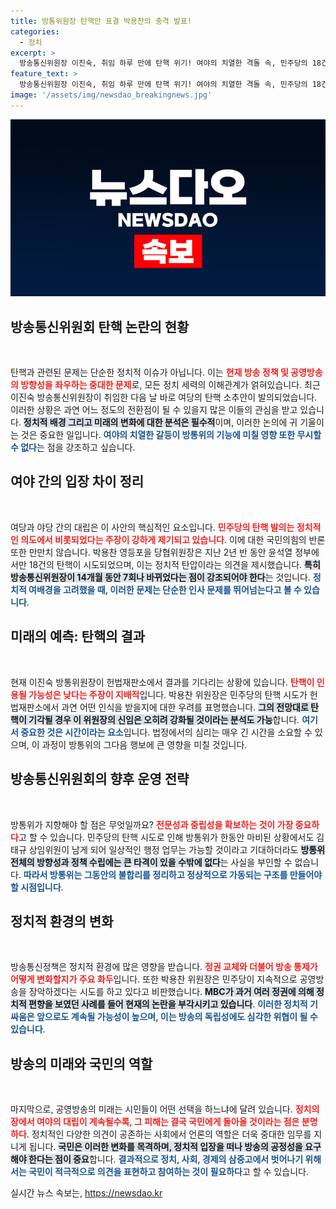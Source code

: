 ```yaml
---
title: 방통위원장 탄핵안 표결 박용찬의 충격 발표!
categories:
  - 정치
excerpt: >
  방송통신위원장 이진숙, 취임 하루 만에 탄핵 위기! 여야의 치열한 격돌 속, 민주당의 18건 탄핵 발의와 여권의 정면 돌파 의지. 공영방송의 미래는?
feature_text: >
  방송통신위원장 이진숙, 취임 하루 만에 탄핵 위기! 여야의 치열한 격돌 속, 민주당의 18건 탄핵 발의와 여권의 정면 돌파 의지. 공영방송의 미래는?
image: '/assets/img/newsdao_breakingnews.jpg'
---
```


<p><img src="/assets/img/newsdao_breakingnews.jpg" alt="cryptoinkorea 속보" /></p>

<h2 data-ke-size="size26">방송통신위원회 탄핵 논란의 현황</h2>

<p data-ke-size="size16">&nbsp;</p>

<p>탄핵과 관련된 문제는 단순한 정치적 이슈가 아닙니다. 이는 <b><span style="color: #ee2323;">현재 방송 정책 및 공영방송의 방향성을 좌우하는 중대한 문제</span></b>로, 모든 정치 세력의 이해관계가 얽혀있습니다. 최근 이진숙 방송통신위원장이 취임한 다음 날 바로 여당의 탄핵 소추안이 발의되었습니다. 이러한 상황은 과연 어느 정도의 전환점이 될 수 있을지 많은 이들의 관심을 받고 있습니다. <b><span style="background-color: #21538527;">정치적 배경 그리고 미래의 변화에 대한 분석은 필수적</span></b>이며, 이러한 논의에 귀 기울이는 것은 중요한 일입니다. <b><span style="color: #1a5490;">여야의 치열한 갈등이 방통위의 기능에 미칠 영향 또한 무시할 수 없다</span></b>는 점을 강조하고 싶습니다.</p>

<h2 data-ke-size="size26">여야 간의 입장 차이 정리</h2>

<p data-ke-size="size16">&nbsp;</p>

<p>여당과 야당 간의 대립은 이 사안의 핵심적인 요소입니다. <b><span style="color: #ee2323;">민주당의 탄핵 발의는 정치적인 의도에서 비롯되었다는 주장이 강하게 제기되고 있습니다</span></b>. 이에 대한 국민의힘의 반론 또한 만만치 않습니다. 박용찬 영등포을 당협위원장은 지난 2년 반 동안 윤석열 정부에서만 18건의 탄핵이 시도되었으며, 이는 정치적 탄압이라는 의견을 제시했습니다. <b><span style="background-color: #21538527;">특히 방송통신위원장이 14개월 동안 7회나 바뀌었다는 점이 강조되어야 한다</span></b>는 것입니다. <b><span style="color: #1a5490;">정치적 여배경을 고려했을 때, 이러한 문제는 단순한 인사 문제를 뛰어넘는다고 볼 수 있습니다</span></b>.</p>

<h2 data-ke-size="size26">미래의 예측: 탄핵의 결과</h2>

<p data-ke-size="size16">&nbsp;</p>

<p>현재 이진숙 방통위원장이 헌법재판소에서 결과를 기다리는 상황에 있습니다. <b><span style="color: #ee2323;">탄핵이 인용될 가능성은 낮다는 주장이 지배적</span></b>입니다. 박용찬 위원장은 민주당의 탄핵 시도가 헌법재판소에서 과연 어떤 인식을 받을지에 대한 우려를 표명했습니다. <b><span style="background-color: #21538527;">그의 전망대로 탄핵이 기각될 경우 이 위원장의 신임은 오히려 강화될 것이라는 분석도 가능</span></b>합니다. <b><span style="color: #1a5490;">여기서 중요한 것은 시간이라는 요소</span></b>입니다. 법정에서의 심리는 매우 긴 시간을 소요할 수 있으며, 이 과정이 방통위의 그다음 행보에 큰 영향을 미칠 것입니다.</p>

<h2 data-ke-size="size26">방송통신위원회의 향후 운영 전략</h2>

<p data-ke-size="size16">&nbsp;</p>

<p>방통위가 지향해야 할 점은 무엇일까요? <b><span style="color: #ee2323;">전문성과 중립성을 확보하는 것이 가장 중요하다</span></b>고 할 수 있습니다. 민주당의 탄핵 시도로 인해 방통위가 한동안 마비된 상황에서도 김태규 상임위원이 남게 되어 일상적인 행정 업무는 가능할 것이라고 기대하더라도 <b><span style="background-color: #21538527;">방통위 전체의 방향성과 정책 수립에는 큰 타격이 있을 수밖에 없다</span></b>는 사실을 부인할 수 없습니다. <b><span style="color: #1a5490;">따라서 방통위는 그동안의 불합리를 정리하고 정상적으로 가동되는 구조를 만들어야 할 시점입니다</span></b>.</p>

<h2 data-ke-size="size26">정치적 환경의 변화</h2>

<p data-ke-size="size16">&nbsp;</p>

<p>방송통신정책은 정치적 환경에 많은 영향을 받습니다. <b><span style="color: #ee2323;">정권 교체와 더불어 방송 통제가 어떻게 변화할지가 주요 화두</span></b>입니다. 또한 박용찬 위원장은 민주당이 지속적으로 공영방송을 장악하겠다는 시도를 하고 있다고 비판했습니다. <b><span style="background-color: #21538527;">MBC가 과거 여러 정권에 의해 정치적 편향을 보였던 사례를 들어 현재의 논란을 부각시키고 있습니다</span></b>. <b><span style="color: #1a5490;">이러한 정치적 기싸움은 앞으로도 계속될 가능성이 높으며, 이는 방송의 독립성에도 심각한 위협이 될 수 있습니다</span></b>.</p>

<h2 data-ke-size="size26">방송의 미래와 국민의 역할</h2>

<p data-ke-size="size16">&nbsp;</p>

<p>마지막으로, 공영방송의 미래는 시민들이 어떤 선택을 하느냐에 달려 있습니다. <b><span style="color: #ee2323;">정치의 장에서 여야의 대립이 계속될수록, 그 피해는 결국 국민에게 돌아올 것이라는 점은 분명하다</span></b>. 정치적인 다양한 의견이 공존하는 사회에서 언론의 역할은 더욱 중대한 임무를 지니게 됩니다. <b><span style="background-color: #21538527;">국민은 이러한 변화를 목격하며, 정치적 입장을 떠나 방송의 공정성을 요구해야 한다는 점이 중요</span></b>합니다. <b><span style="color: #1a5490;">결과적으로 정치, 사회, 경제의 삼중고에서 벗어나기 위해서는 국민이 적극적으로 의견을 표현하고 참여하는 것이 필요하다</span></b>고 할 수 있습니다.</p>
실시간 뉴스 속보는, <a href="https://newsdao.kr" rel="dofollow">https://newsdao.kr</a>


